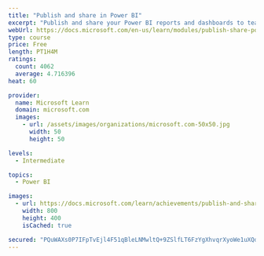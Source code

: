```yaml
---
title: "Publish and share in Power BI"
excerpt: "Publish and share your Power BI reports and dashboards to teammates in your organization or to everyone on the web."
webUrl: https://docs.microsoft.com/en-us/learn/modules/publish-share-power-bi/
type: course
price: Free
length: PT1H4M
ratings:
  count: 4062
  average: 4.716396
heat: 60

provider:
  name: Microsoft Learn
  domain: microsoft.com
  images:
    - url: /assets/images/organizations/microsoft.com-50x50.jpg
      width: 50
      height: 50

levels:
  - Intermediate

topics:
  - Power BI

images:
  - url: https://docs.microsoft.com/learn/achievements/publish-and-share-with-power-bi-desktop-social.png
    width: 800
    height: 400
    isCached: true

secured: "PQuWAXs0P7IFpTvEjl4F51qBleLNMwltQ+9ZSlfLT6FzYgXhvqrXyoWe1uXQdXUv4DrfZERlnIZqUMD0QuNiAWJ3EyoP4Qlj0S6PDmZcS010k1ad77ST/6OTa8uXbZ/CaqqtvH5NRPxskUbME9eNhzD2+wTZDZV9WHgzmHEHf/CHMe1pbrXwbCSI0w5v31lnONBPo4laUzDRp3R5wuV2PKjcYWoiuT//RamuUDG39+VRhgCuiTtgnpgTRbGSbHSL5WS2SvDF16f8nOQSWhTqAtTjWK1ZSzPtXaSkkat/41RERusNfl3GiUpYtr6eIWD808DvYRuFs8d0OQo1uB8caY3Ev286Myx7K+GnXr0e+W9yssWtbaMeZJL9i+UddOTB/zdSqNsJXIL7CPsR+1lJlW95POo4zy/vUwS6BI18Xyk=;tFB8Ml0OmbF7lt0HFuuBlQ=="
---
```



